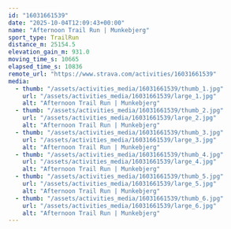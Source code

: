 ```yaml
---
id: "16031661539"
date: "2025-10-04T12:09:43+00:00"
name: "Afternoon Trail Run | Munkebjerg"
sport_type: TrailRun
distance_m: 25154.5
elevation_gain_m: 931.0
moving_time_s: 10665
elapsed_time_s: 10836
remote_url: "https://www.strava.com/activities/16031661539"
media:
  - thumb: "/assets/activities_media/16031661539/thumb_1.jpg"
    url: "/assets/activities_media/16031661539/large_1.jpg"
    alt: "Afternoon Trail Run | Munkebjerg"
  - thumb: "/assets/activities_media/16031661539/thumb_2.jpg"
    url: "/assets/activities_media/16031661539/large_2.jpg"
    alt: "Afternoon Trail Run | Munkebjerg"
  - thumb: "/assets/activities_media/16031661539/thumb_3.jpg"
    url: "/assets/activities_media/16031661539/large_3.jpg"
    alt: "Afternoon Trail Run | Munkebjerg"
  - thumb: "/assets/activities_media/16031661539/thumb_4.jpg"
    url: "/assets/activities_media/16031661539/large_4.jpg"
    alt: "Afternoon Trail Run | Munkebjerg"
  - thumb: "/assets/activities_media/16031661539/thumb_5.jpg"
    url: "/assets/activities_media/16031661539/large_5.jpg"
    alt: "Afternoon Trail Run | Munkebjerg"
  - thumb: "/assets/activities_media/16031661539/thumb_6.jpg"
    url: "/assets/activities_media/16031661539/large_6.jpg"
    alt: "Afternoon Trail Run | Munkebjerg"
---
```

